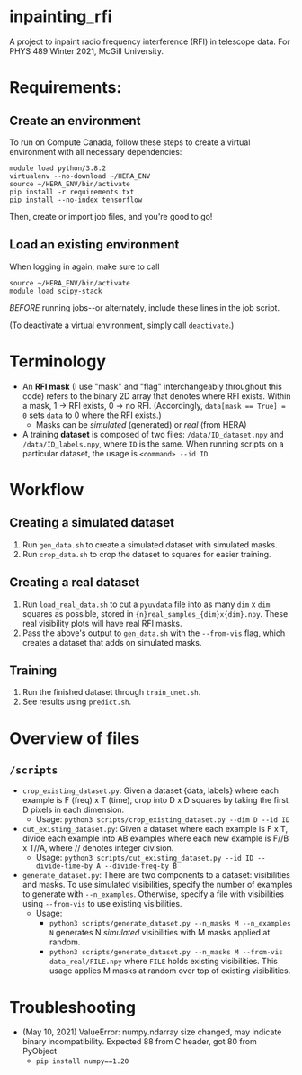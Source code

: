 # inpainting_rfi

A project to inpaint radio frequency interference (RFI) in telescope data. For PHYS 489 Winter 2021, McGill University.

# Requirements:

## Create an environment 

To run on Compute Canada, follow these steps to create a virtual environment with all necessary dependencies:
```
module load python/3.8.2
virtualenv --no-download ~/HERA_ENV
source ~/HERA_ENV/bin/activate
pip install -r requirements.txt
pip install --no-index tensorflow
```
Then, create or import job files, and you're good to go!

## Load an existing environment

When logging in again, make sure to call
```
source ~/HERA_ENV/bin/activate
module load scipy-stack
```
*BEFORE* running jobs--or alternately, include these lines in the job script.

(To deactivate a virtual environment, simply call `deactivate`.)

# Terminology

- An **RFI mask** (I use "mask" and "flag" interchangeably throughout this code) refers to the binary 2D array that denotes where RFI exists. Within a mask, 1 &rarr; RFI exists, 0 &rarr; no RFI. (Accordingly, `data[mask == True] = 0` sets `data` to 0 where the RFI exists.)
    - Masks can be *simulated* (generated) or *real* (from HERA)
- A training **dataset** is composed of two files: `/data/ID_dataset.npy` and `/data/ID_labels.npy`, where `ID` is the same. When running scripts on a particular dataset, the usage is `<command> --id ID`.

# Workflow

## Creating a simulated dataset

1. Run `gen_data.sh` to create a simulated dataset with simulated masks.
2. Run `crop_data.sh` to crop the dataset to squares for easier training.

## Creating a real dataset

1. Run `load_real_data.sh` to cut a `pyuvdata` file into as many `dim` x `dim` squares as possible, stored in `{n}real_samples_{dim}x{dim}.npy`. These real visibility plots will have real RFI masks.
2. Pass the above's output to `gen_data.sh` with the `--from-vis` flag, which creates a dataset that adds on simulated masks.

## Training

1. Run the finished dataset through `train_unet.sh`.
2. See results using `predict.sh`.

# Overview of files

## `/scripts`

- `crop_existing_dataset.py`: Given a dataset {data, labels} where each example is F (freq) x T (time), crop into D x D squares by taking the first D pixels in each dimension.
    - Usage: `python3 scripts/crop_existing_dataset.py --dim D --id ID`
- `cut_existing_dataset.py`: Given a dataset where each example is F x T, divide each example into AB examples where each new example is F//B x T//A, where // denotes integer division.
    - Usage: `python3 scripts/cut_existing_dataset.py --id ID --divide-time-by A --divide-freq-by B`
- `generate_dataset.py`: There are two components to a dataset: visibilities and masks. To use simulated visibilities, specify the number of examples to generate with `--n_examples`. Otherwise, specify a file with visibilities using `--from-vis` to use existing visibilities.
    - Usage: 
        - `python3 scripts/generate_dataset.py --n_masks M --n_examples N` generates N *simulated* visibilities with M masks applied at random.
        - `python3 scripts/generate_dataset.py --n_masks M --from-vis data_real/FILE.npy` where `FILE` holds existing visibilities. This usage applies M masks at random over top of existing visibilities.

# Troubleshooting

- (May 10, 2021) ValueError: numpy.ndarray size changed, may indicate binary incompatibility. Expected 88 from C header, got 80 from PyObject
    - `pip install numpy==1.20`